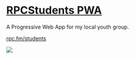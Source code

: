# [RPCStudents PWA][1]
A Progressive Web App for my local youth group. 

[rpc.fm/students][2]

[![](https://www.netlify.com/img/global/badges/netlify-color-bg.svg)][1]


[1]: https://rpcstudents.netlify.com
[2]: http://rockpointechurch.org/ministries/students/